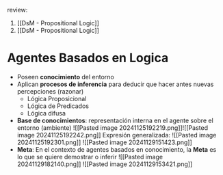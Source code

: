 review:
1. [[DsM - Propositional Logic]]
2. [[DsM - Propositional Logic]]

# Agentes Basados en Logica
+ Poseen **conocimiento** del entorno
+ Aplican **procesos de inferencia** para deducir que hacer antes nuevas percepciones (razonar)
	+ Lógica Proposicional
	+ Lógica de Predicados
	+ Lógica difusa
+ **Base de conocimientos**: representación interna en el agente sobre el entorno (ambiente)
![[Pasted image 20241125192219.png]]![[Pasted image 20241125192242.png]]
Expresión generalizada:
![[Pasted image 20241125192301.png]]
![[Pasted image 20241129151423.png]]
+ **Meta**: En el contexto de agentes basados en conocimiento, la **Meta** es lo que se quiere demostrar o inferir
![[Pasted image 20241129182140.png]]
![[Pasted image 20241129153421.png]]
